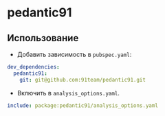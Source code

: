 # pedantic91

## Использование

- Добавить зависимость в `pubspec.yaml`:

```yaml
dev_dependencies:
  pedantic91:
    git: git@github.com:91team/pedantic91.git
```

- Включить в `analysis_options.yaml`.

```yaml
include: package:pedantic91/analysis_options.yaml
```
